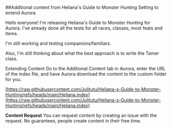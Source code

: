 ##Additional content from Heliana's Guide to Monster Hunting Setting to extend Aurora.

Hello everyone! I'm releasing Heliana's Guide to Monster Hunting for Aurora. I've already done all the tests for all races, classes, most feats and items.

I'm still working and testing companions/familiars.

Also, I'm still thinking about what the best approach is to write the Tamer class.

Extending Content Go to the Additional Content tab in Aurora, enter the URL of the index file, and have Aurora download the content to the custom folder for you.

[https://raw.githubusercontent.com/Julitutu/Heliana-s-Guide-to-Monster-Hunting/refs/heads/main/Heliana.index](https://raw.githubusercontent.com/Julitutu/Heliana-s-Guide-to-Monster-Hunting/refs/heads/main/Heliana.index)

**Content Request** You can request content by creating an issue with the request. No guarantees, people create content in their free time.

